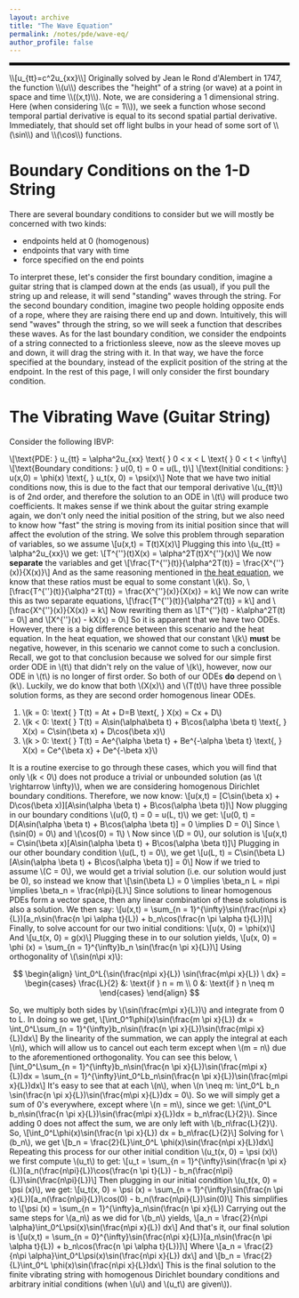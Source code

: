 ```yaml
---
layout: archive
title: "The Wave Equation"
permalink: /notes/pde/wave-eq/
author_profile: false
---
```

<hr style="border: 2px solid black;">
\\[u_{tt}=c^2u_{xx}\\]
Originally solved by Jean le Rond d'Alembert in 1747, the function \\(u\\) describes the "height" of a string (or wave) at a point in space and time \\((x,t)\\). Note, we are considering a 1 dimensional string. Here (when considering \\(c = 1\\)), we seek a function whose second temporal partial derivative is equal to its second spatial partial derivative. Immediately, that should set off light bulbs in your head of some sort of  \\(\sin\\) and \\(\cos\\) functions.

Boundary Conditions on the 1-D String
===
There are several boundary conditions to consider but we will mostly be concerned with two kinds:
 - endpoints held at 0 (homogenous)
 - endpoints that vary with time
 - force specified on the end points

To interpret these, let's consider the first boundary condition, imagine a guitar string that is clamped down at the ends (as usual), if you pull the string up and release, it will send "standing" waves through the string. For the second boundary condition, imagine two people holding opposite ends of a rope, where they are raising there end up and down. Intuitively, this will send "waves" through the string, so we will seek a function that describes these waves. As for the last boundary condition, we consider the endpoints of a string connected to a frictionless sleeve, now as the sleeve moves up and down, it will drag the string with it. In that way, we have the force specified at the boundary, instead of the explicit position of the string at the endpoint. In the rest of this page, I will only consider the first boundary condition.

The Vibrating Wave (Guitar String)
===
Consider the following IBVP:

\\[\text{PDE:  } u_{tt} = \alpha^2u_{xx} \text{     } 0 < x < L  \text{   } 0 < t < \infty\\]
\\[\text{Boundary conditions:  } u(0, t) = 0 = u(L, t)\\]
\\[\text{Initial conditions:  } u(x,0) = \phi(x) \text{,   }  u_t(x, 0) = \psi(x)\\]
Note that we have two initial conditions now, this is due to the fact that our temporal derivative \\(u_{tt}\\) is of 2nd order, and therefore the solution to an ODE in \\(t\\) will produce two coefficients. It makes sense if we think about the guitar string example again, we don't only need the initial position of the string, but we also need to know how "fast" the string is moving from its initial position since that will affect the evolution of the string. We solve this problem through separation of variables, so we assume
\\[u(x,t) = T(t)X(x)\\]
Plugging this into \\(u_{tt} = \alpha^2u_{xx}\\) we get:
\\[T^{\''}(t)X(x) = \alpha^2T(t)X^{\''}(x)\\]
We now **separate** the variables and get
\\[\frac{T^{\''}(t)}{\alpha^2T(t)} = \frac{X^{\''}(x)}{X(x)}\\]
And as the same reasoning mentioned in [the heat equation](heatequation.md), we know that these ratios must be equal to some constant \\(k\\). So,
\\[\frac{T^{\''}(t)}{\alpha^2T(t)} = \frac{X^{\''}(x)}{X(x)} = k\\]
We now can write this as two separate equations,
\\[\frac{T^{\''}(t)}{\alpha^2T(t)} = k\\]
and
\\[\frac{X^{\''}(x)}{X(x)} = k\\]
Now rewriting them as
\\[T^{\''}(t) - k\alpha^2T(t) = 0\\]
and 
\\[X^{\''}(x) - kX(x) = 0\\]
So it is apparent that we have two ODEs. However, there is a big difference between this scenario and the heat equation. In the heat equation, we showed that our constant \\(k\\) **must** be negative, however, in this scenario we cannot come to such a conclusion. Recall, we got to that conclusion because we solved for our simple first order ODE in \\(t\\) that didn't rely on the value of \\(k\\), however, now our ODE in \\(t\\) is no longer of first order. So both of our ODEs **do** depend on \\(k\\). Luckily, we do know that both \\(X(x)\\) and \\(T(t)\\) have three possible solution forms, as they are second order homogenous linear ODEs.

1. \\(k = 0: \text{ } T(t) = At + D=B \text{,   } X(x) = Cx + D\\)
2. \\(k < 0: \text{ } T(t) = A\sin(\alpha\beta t) + B\cos(\alpha \beta t) \text{,     } X(x) = C\sin(\beta x) + D\cos(\beta x)\\)
3. \\(k > 0: \text{ } T(t) = Ae^{\alpha \beta t} + Be^{-\alpha \beta t} \text{,     } X(x) = Ce^{\beta x} + De^{-\beta x}\\)

It is a routine exercise to go through these cases, which you will find that only \\(k < 0\\) does not produce a trivial or unbounded solution (as \\(t \rightarrow \infty)\\), when we are considering homogenous Dirichlet boundary conditions. Therefore, we now know:
\\[u(x,t) = \[C\sin(\beta x) + D\cos(\beta x)\]\[A\sin(\alpha \beta t) + B\cos(\alpha \beta t)\]\\]
Now plugging in our boundary conditions \\(u(0, t) = 0 = u(L, t)\\) we get:
\\[u(0, t) = D\[A\sin(\alpha \beta t) + B\cos(\alpha \beta t)\] = 0 \implies D = 0\\]
Since \\(\sin(0) = 0\\) and \\(\cos(0) = 1\\) \\
Now since \\(D = 0\\),  our solution is
\\[u(x,t) = C\sin(\beta x)\[A\sin(\alpha \beta t) + B\cos(\alpha \beta t)\]\\]
Plugging in our other boundary condition \\(u(L, t) = 0\\), we get
\\[u(L, t) = C\sin(\beta L)\[A\sin(\alpha \beta t) + B\cos(\alpha \beta t)\] = 0\\]
Now if we tried to assume \\(C = 0\\), we would get a trivial solution (i.e. our solution would just be 0), so instead we know that \\[\sin(\beta L) = 0 \implies \beta_n L = n\pi \implies \beta_n = \frac{n\pi}{L}\\]
Since solutions to linear homogenous PDEs form a vector space, then any linear combination of these solutions is also a solution. We then say:
\\[u(x,t) = \sum_{n = 1}^{\infty}\sin(\frac{n\pi x}{L})\[a_n\sin(\frac{n \pi \alpha t}{L}) + b_n\cos(\frac{n \pi \alpha t}{L})\]\\]
Finally, to solve account for our two initial conditions:
\\[u(x, 0) = \phi(x)\\]
And
\\[u_t(x, 0) = g(x)\\]
Plugging these in to our solution yields, 
\\[u(x, 0) = \phi (x) = \sum_{n = 1}^{\infty}b_n \sin(\frac{n \pi x}{L})\\]
Using orthogonality of \\(\sin(n\pi x)\\):

<div style="text-align: center;">
$$
\begin{align}
\int_0^L{\sin(\frac{n\pi x}{L}) \sin(\frac{m\pi x}{L}) \ dx} = 
\begin{cases}
\frac{L}{2} &: \text{if } n = m \\
0 &: \text{if } n \neq m
\end{cases} 
\end{align}
$$
</div>

So, we multiply both sides by \\(\sin(\frac{m\pi x}{L})\\) and integrate from 0 to L. In doing so we get, 
\\[\int_0^1\phi(x)\sin(\frac{m \pi x}{L}) dx = \int_0^L\sum_{n = 1}^{\infty}b_n\sin(\frac{n \pi x}{L})\sin(\frac{m\pi x}{L})dx\\]
By the linearity of the summation, we can apply the integral at each \\(n\\), which will allow us to cancel out each term except when \\(m = n\\) due to the aforementioned orthogonality. You can see this below,
\\[\int_0^L\sum_{n = 1}^{\infty}b_n\sin(\frac{n \pi x}{L})\sin(\frac{m\pi x}{L})dx = \sum_{n = 1}^{\infty}\int_0^Lb_n\sin(\frac{n \pi x}{L})\sin(\frac{m\pi x}{L})dx\\]
It's easy to see that at each \\(n\\), when \\(n \neq m: \int_0^L b_n \sin(\frac{n \pi x}{L})\sin(\frac{m\pi x}{L})dx = 0\\). So we will simply get a sum of 0's everywhere, except where \\(n = m\\), since we get: \\(\int_0^L b_n\sin(\frac{n \pi x}{L})\sin(\frac{m\pi x}{L})dx = b_n\frac{L}{2}\\). Since adding 0 does not affect the sum, we are only left with  \\(b_n\frac{L}{2}\\). So,
\\[\int_0^L\phi(x)\sin(\frac{n \pi x}{L}) dx = b_n\frac{L}{2}\\]
Solving for \\(b_n\\), we get
\\[b_n = \frac{2}{L}\int_0^L \phi(x)\sin(\frac{n\pi x}{L})dx\\]
Repeating this process for our other initial condition \\(u_t(x, 0) = \psi (x)\\) we first compute \\(u_t\\) to get:
\\[u_t = \sum_{n = 1}^{\infty}\sin(\frac{n \pi x}{L})\[a_n(\frac{n\pi}{L})\cos(\frac{n \pi t}{L}) - b_n(\frac{n\pi}{L})\sin(\frac{n\pi}{L})\\]
Then plugging in our initial condition \\(u_t(x, 0) = \psi (x)\\), we get:
\\[u_t(x, 0) = \psi (x) = \sum_{n = 1}^{\infty}\sin(\frac{n \pi x}{L})\[a_n(\frac{n\pi}{L})\cos(0) - b_n(\frac{n\pi}{L})\sin(0)\\]
This simplifies to
\\[\psi (x) = \sum_{n = 1}^{\infty}a_n\sin(\frac{n \pi x}{L})
Carrying out the same steps for \\(a_n\\) as we did for \\(b_n\\) yields, 
\\[a_n = \frac{2}{n\pi \alpha}\int_0^L\psi(x)\sin(\frac{n\pi x}{L}) dx\\]
And that's it, our final solution is
\\[u(x,t) = \sum_{n = 0}^{\infty}\sin(\frac{n\pi x}{L})\[a_n\sin(\frac{n \pi \alpha t}{L}) + b_n\cos(\frac{n \pi \alpha t}{L})\]\\]
Where 
\\[a_n = \frac{2}{n\pi \alpha}\int_0^L\psi(x)\sin(\frac{n\pi x}{L}) dx\\]
and 
\\[b_n = \frac{2}{L}\int_0^L \phi(x)\sin(\frac{n\pi x}{L})dx\\]
This is the final solution to the finite vibrating string with homogenous Dirichlet boundary conditions and arbitrary initial conditions (when \\(u\\) and \\(u_t\\) are given\\)). 


